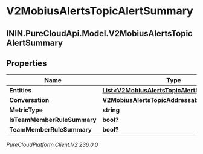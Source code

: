 # V2MobiusAlertsTopicAlertSummary

## ININ.PureCloudApi.Model.V2MobiusAlertsTopicAlertSummary

## Properties

|Name | Type | Description | Notes|
|------------ | ------------- | ------------- | -------------|
| **Entities** | [**List&lt;V2MobiusAlertsTopicAlertSummaryEntity&gt;**](V2MobiusAlertsTopicAlertSummaryEntity) |  | [optional] |
| **Conversation** | [**V2MobiusAlertsTopicAddressableEntityRef**](V2MobiusAlertsTopicAddressableEntityRef) |  | [optional] |
| **MetricType** | **string** |  | [optional] |
| **IsTeamMemberRuleSummary** | **bool?** |  | [optional] |
| **TeamMemberRuleSummary** | **bool?** |  | [optional] |



_PureCloudPlatform.Client.V2 236.0.0_
